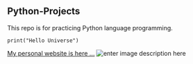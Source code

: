 ## Python-Projects
This repo is for practicing Python language programming.

    print("Hello Universe")
[My personal website is here ...](https://www.mohammadebadi.com/)
![enter image description here](https://www.python.org/static/img/python-logo.png)
